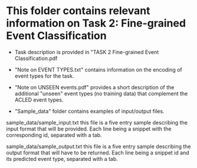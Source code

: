 # This folder contains relevant information on Task 2: Fine-grained Event Classification

* Task description is provided in "TASK 2 Fine-grained Event Classification.pdf

* "Note on EVENT TYPES.txt" contains information on the encoding of event types for the task.

* "Note on UNSEEN events.pdf" provides a short description of the additional "unseen" event types (no training data) that
complement the ACLED event types.

* "Sample_data" folder contains examples of input/output files.

sample_data/sample_input.txt
this file is a five entry sample describing the input format that will be provided. Each line being a snippet with the corresponding id, separated with a tab. 

sample_data/sample_output.txt
this file is a five entry sample describing the output format that will have to be returned. Each line being a snippet id and its predicted event type, separated with a tab. 
